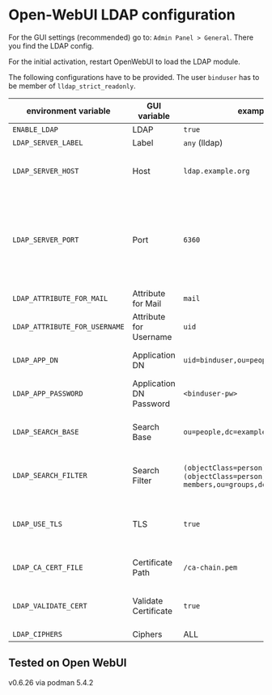 # Open-WebUI LDAP configuration

For the GUI settings (recommended) go to:
`Admin Panel > General`.
There you find the LDAP config.

For the initial activation, restart OpenWebUI to load the LDAP module.

The following configurations have to be provided.
The user `binduser` has to be member of `lldap_strict_readonly`.

| environment variable | GUI variable | example value | elaboration |
|----------------------|--------------|---------------|-------------|
| `ENABLE_LDAP` | LDAP | `true` | Toggle |
| `LDAP_SERVER_LABEL` | Label | `any` (lldap) | name |
| `LDAP_SERVER_HOST` | Host | `ldap.example.org` | IP/domain without scheme or port |
| `LDAP_SERVER_PORT` | Port | `6360` | When starting Open-WebUI sometimes it only accepts the default LDAP or LDAPS port (only ENV configuration) |
| `LDAP_ATTRIBUTE_FOR_MAIL` | Attribute for Mail | `mail` | default |
| `LDAP_ATTRIBUTE_FOR_USERNAME` | Attribute for Username | `uid` | default |
| `LDAP_APP_DN` | Application DN | `uid=binduser,ou=people,dc=example,dc=org` | Hovering shows: Bind user-dn |
| `LDAP_APP_PASSWORD` | Application DN Password | `<binduser-pw>` | - |
| `LDAP_SEARCH_BASE` | Search Base | `ou=people,dc=example,dc=org` | Who should get access from your instance. |
| `LDAP_SEARCH_FILTER` | Search Filter | `(objectClass=person)` or `(\|(objectClass=person)(memberOf=cn=webui-members,ou=groups,dc=example,dc=org))` | Query for Open WebUI account names. |
| `LDAP_USE_TLS` | TLS | `true` | Should be `true` for LDAPS, `false` for plain LDAP |
| `LDAP_CA_CERT_FILE` | Certificate Path | `/ca-chain.pem` | required when TLS activated |
| `LDAP_VALIDATE_CERT` | Validate Certificate | `true` | Set to `false` for self-signed certificates |
| `LDAP_CIPHERS` | Ciphers | ALL | default |

## Tested on Open WebUI

v0.6.26 via podman 5.4.2
